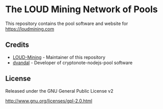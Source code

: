 The LOUD Mining Network of Pools
=========================
This repository contains the pool software and website for https://loudmining.com

Credits
-------
* [LOUD-Mining](//github.com/LOUD-Mining) - Maintainer of this repository
* [dvandal](//github.com/dvandal) - Developer of cryptonote-nodejs-pool software

License
-------
Released under the GNU General Public License v2

http://www.gnu.org/licenses/gpl-2.0.html
